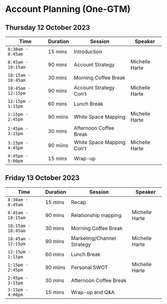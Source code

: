 # Account Planning (One-GTM)

## Thursday 12 October 2023


| Time | Duration | Session | Speaker |
|-------------------------|------|----------|----------------|
|`8:30am - 8:45am` | 15 mins  | Introduction |
|`8:45am - 10:15am` | 90 mins  | Account Strategy | Michelle Harte |
|`10:15am - 10:45am` | 30 mins  | Morning Coffee Break |
|`10:45am - 12:15pm `| 90 mins  | Account Strategy Con't | Michelle Harte |
|`12:15pm - 1:15pm` | 60 mins | Lunch Break |
|`1:15pm - 2:45pm`| 90 miins | White Space Mapping | Michelle Harte |
|`2:45pm - 3:15pm` | 30 mins | Afternoon Coffee Break |
|`3:15pm - 4:45pm`| 90 miins | White Space Mapping Con't | Michelle Harte |
|`4:45pm - 5:00pm` | 15 mins  | Wrap-up |

## Friday 13 October 2023


| Time | Duration | Session | Speaker |
|-------------------------|------|----------|----------------|
|`8:30am - 8:45am` | 15 mins  | Recap |
|`8:45am - 10:15am` | 90 mins  | Relationship mapping | Michelle Harte |
|`10:15am - 10:45am` | 30 mins  | Morning Coffee Break |
|`10:45am - 12:15pm `| 90 mins  | Marketing/Channel Strategy | Michelle Harte |
|`12:15pm - 1:15pm` | 60 mins | Lunch Break |
|`1:15pm - 2:45pm`| 90 miins | Personal SWOT | Michelle Harte |
|`2:45pm - 3:15pm` | 30 mins | Afternoon Coffee Break |
|`3:15pm - 4:00pm` | 15 mins  | Wrap-up and Q&A |